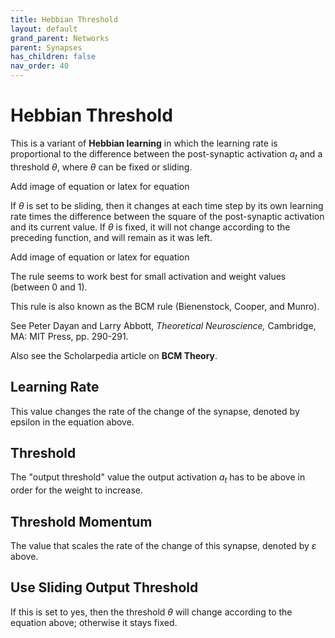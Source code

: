 ```yaml
---
title: Hebbian Threshold
layout: default
grand_parent: Networks
parent: Synapses
has_children: false
nav_order: 40
---
```


# Hebbian Threshold

This is a variant of **Hebbian learning** in which the learning rate is proportional to the difference between the post-synaptic activation *a<sub>t</sub>* and a threshold *θ*, where *θ* can be fixed or sliding.

<!-- TODO --> Add image of equation or latex for equation  

If *θ* is set to be sliding, then it changes at each time step by its own learning rate times the difference between the square of the post-synaptic activation and its current value. If *θ* is fixed, it will not change according to the preceding function, and will remain as it was left.

<!-- TODO --> Add image of equation or latex for equation  

The rule seems to work best for small activation and weight values (between 0 and 1).

This rule is also known as the BCM rule (Bienenstock, Cooper, and Munro).

See Peter Dayan and Larry Abbott, *Theoretical Neuroscience,* Cambridge, MA: MIT Press, pp. 290-291.

Also see the Scholarpedia article on **BCM Theory**.

## Learning Rate

This value changes the rate of the change of the synapse, denoted by epsilon in the equation above.

## Threshold

The "output threshold" value the output activation *a<sub>t</sub>* has to be above in order for the weight to increase.

## Threshold Momentum

The value that scales the rate of the change of this synapse, denoted by *ε* above.

## Use Sliding Output Threshold

If this is set to yes, then the threshold *θ* will change according to the equation above; otherwise it stays fixed.